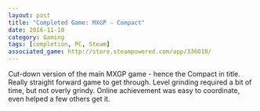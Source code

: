 ```yaml
---
layout: post
title: "Completed Game: MXGP - Compact"
date: 2016-11-10
category: Gaming
tags: [completion, PC, Steam]
associated_game: http://store.steampowered.com/app/336010/
---
```


Cut-down version of the main MXGP game - hence the Compact in title.
Really straight forward game to get through.  Level grinding required a bit of time, but not overly grindy.
Online achievement was easy to coordinate, even helped a few others get it.